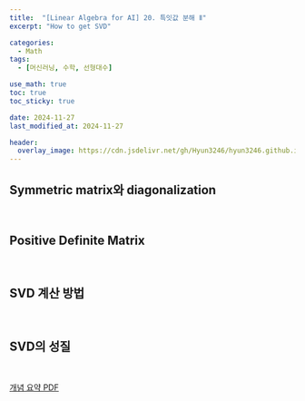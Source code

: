 ```yaml
---
title:  "[Linear Algebra for AI] 20. 특잇값 분해 Ⅱ"
excerpt: "How to get SVD"

categories:
  - Math
tags:
  - [머신러닝, 수학, 선형대수]

use_math: true
toc: true
toc_sticky: true

date: 2024-11-27
last_modified_at: 2024-11-27

header:
  overlay_image: https://cdn.jsdelivr.net/gh/Hyun3246/hyun3246.github.io@master/image/overlay image/Linear Algebra for AI.png
---
```

## Symmetric matrix와 diagonalization

<br/>

## Positive Definite Matrix

<br/>

## SVD 계산 방법
<br/>

## SVD의 성질

<br/>

[개념 요약 PDF](https://github.com/Hyun3246/Code-Warehouse/blob/7afe368caf4cd2597f00d3387532f90f8a3dfa9f/Linear%20Algebra%20for%20AI/20.%20%ED%8A%B9%EC%9E%87%EA%B0%92%20%EB%B6%84%ED%95%B4%20%E2%85%A1.pdf)